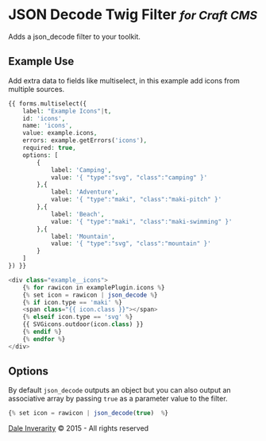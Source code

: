 # JSON Decode Twig Filter <small>_for Craft CMS_</small>

Adds a json_decode filter to your toolkit.

## Example Use

Add extra data to fields like multiselect, in this example add icons from multiple sources.

```php
{{ forms.multiselect({
	label: "Example Icons"|t,
	id: 'icons',
	name: 'icons',
	value: example.icons,
	errors: example.getErrors('icons'),
	required: true,
	options: [
		{
			label: 'Camping',
			value: '{ "type":"svg", "class":"camping" }'
		},{
			label: 'Adventure',
			value: '{ "type":"maki", "class":"maki-pitch" }'
		},{
			label: 'Beach',
			value: '{ "type":"maki", "class":"maki-swimming" }'
		},{
			label: 'Mountain',
			value: '{ "type":"svg", "class":"mountain" }'
		}
	]
}) }}
```

```php
<div class="example__icons">
	{% for rawicon in examplePlugin.icons %}
	{% set icon = rawicon | json_decode %}
	{% if icon.type == 'maki' %}
	<span class="{{ icon.class }}"></span>
	{% elseif icon.type == 'svg' %}
	{{ SVGicons.outdoor(icon.class) }}
	{% endif %}
	{% endfor %}
</div>
```

## Options

By default `json_decode` outputs an object but you can also output an associative array by passing `true` as a parameter value to the filter.

```php
{% set icon = rawicon | json_decode(true)  %} 
```

[Dale Inverarity](http://dale.wtf/) © 2015 - All rights reserved
